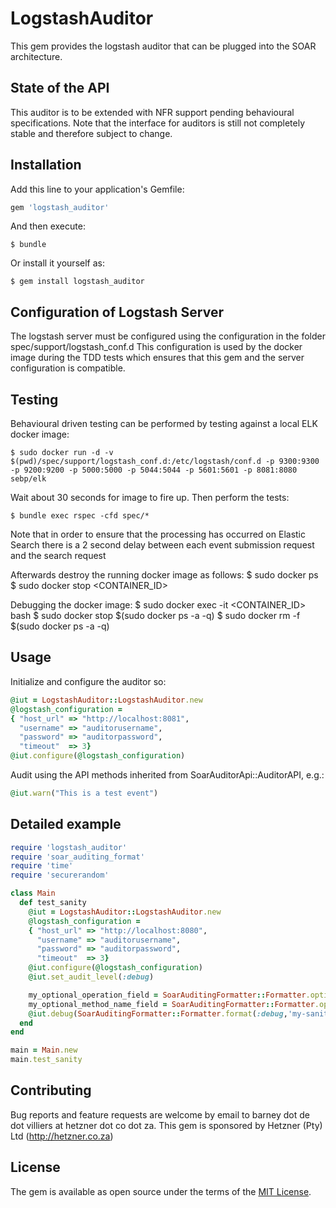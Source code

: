# LogstashAuditor

This gem provides the logstash auditor that can be plugged into the SOAR architecture.

## State of the API

This auditor is to be extended with NFR support pending behavioural specifications.
Note that the interface for auditors is still not completely stable and therefore subject to change.

## Installation

Add this line to your application's Gemfile:

```ruby
gem 'logstash_auditor'
```

And then execute:

    $ bundle

Or install it yourself as:

    $ gem install logstash_auditor

## Configuration of Logstash Server

The logstash server must be configured using the configuration in the folder spec/support/logstash_conf.d
This configuration is used by the docker image during the TDD tests which ensures that this gem and the server configuration is compatible.

## Testing

Behavioural driven testing can be performed by testing against a local ELK docker image:

    $ sudo docker run -d -v $(pwd)/spec/support/logstash_conf.d:/etc/logstash/conf.d -p 9300:9300 -p 9200:9200 -p 5000:5000 -p 5044:5044 -p 5601:5601 -p 8081:8080 sebp/elk

Wait about 30 seconds for image to fire up. Then perform the tests:

    $ bundle exec rspec -cfd spec/*

Note that in order to ensure that the processing has occurred on Elastic Search
there is a 2 second delay between each event submission request and the search request

Afterwards destroy the running docker image as follows:
    $ sudo docker ps
    $ sudo docker stop <CONTAINER_ID>

Debugging the docker image:
    $ sudo docker exec -it <CONTAINER_ID> bash
    $ sudo docker stop $(sudo docker ps -a -q)
    $ sudo docker rm -f $(sudo docker ps -a -q)

## Usage

Initialize and configure the auditor so:

```ruby
@iut = LogstashAuditor::LogstashAuditor.new
@logstash_configuration =
{ "host_url" => "http://localhost:8081",
  "username" => "auditorusername",
  "password" => "auditorpassword",
  "timeout"  => 3}
@iut.configure(@logstash_configuration)
```

Audit using the API methods inherited from SoarAuditorApi::AuditorAPI, e.g.:

```ruby
@iut.warn("This is a test event")
```

## Detailed example

```ruby
require 'logstash_auditor'
require 'soar_auditing_format'
require 'time'
require 'securerandom'

class Main
  def test_sanity
    @iut = LogstashAuditor::LogstashAuditor.new
    @logstash_configuration =
    { "host_url" => "http://localhost:8080",
      "username" => "auditorusername",
      "password" => "auditorpassword",
      "timeout"  => 3}
    @iut.configure(@logstash_configuration)
    @iut.set_audit_level(:debug)

    my_optional_operation_field = SoarAuditingFormatter::Formatter.optional_field_format("operation", "Http.Get")
    my_optional_method_name_field = SoarAuditingFormatter::Formatter.optional_field_format("method", "#{self.class}::#{__method__}::#{__LINE__}")
    @iut.debug(SoarAuditingFormatter::Formatter.format(:debug,'my-sanity-service-id',SecureRandom.hex(32),Time.now.iso8601(3),"#{my_optional_method_name_field}#{my_optional_operation_field} test message with optional fields"))
  end
end

main = Main.new
main.test_sanity
```

## Contributing

Bug reports and feature requests are welcome by email to barney dot de dot villiers at hetzner dot co dot za. This gem is sponsored by Hetzner (Pty) Ltd (http://hetzner.co.za)

## License

The gem is available as open source under the terms of the [MIT License](http://opensource.org/licenses/MIT).
